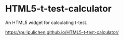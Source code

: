 # HTML5-t-test-calculator
An HTML5 widget for calculating t-test.

https://pulipulichen.github.io/HTML5-t-test-calculator/